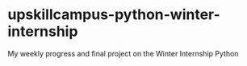 # upskillcampus-python-winter-internship
My weekly progress and final project on the Winter Internship Python
